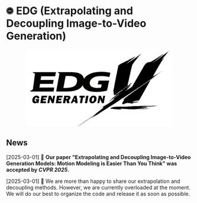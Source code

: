 # <img src="assets/logo.png" alt="Logo" width="20" height="20"> EDG (**E**xtrapolating and **D**ecoupling Image-to-Video **G**eneration)

<p align="center">
    <img src="assets/edg.png" width="400"/>
<p>

## News
[2025-03-01] 🎉 **Our paper "Extrapolating and Decoupling Image-to-Video Generation Models:
Motion Modeling is Easier Than You Think" was accepted by *CVPR 2025*.**

[2025-03-01] 📢 We are more than happy to share our extrapolation and decoupling methods. However, we are currently overloaded at the moment. We will do our best to organize the code and release it as soon as possible.